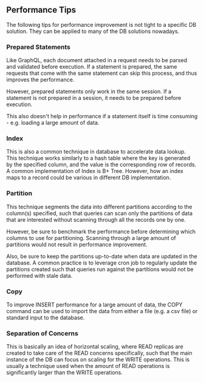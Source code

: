 ## Performance Tips

The following tips for performance improvement is not tight to a specific DB solution. They can be applied to many of the DB solutions nowadays.

### Prepared Statements

Like GraphQL, each document attached in a request needs to be parsed and validated before execution. If a statement is prepared, the same requests that come with the same statement can skip this process, and thus improves the performance.

However, prepared statements only work in the same session. If a statement is not prepared in a session, it needs to be prepared before execution.

This also doesn't help in performance if a statement itself is time consuming - e.g. loading a large amount of data.

### Index

This is also a common technique in database to accelerate data lookup. This technique works similarly to a hash table where the key is generated by the specified column, and the value is the corresponding row of records. A common implementation of Index is B+ Tree. However, how an index maps to a record could be various in different DB implementation.

### Partition

This technique segments the data into different partitions according to the column(s) specified, such that queries can scan only the partitions of data that are interested without scanning through all the records one by one.

However, be sure to benchmark the performance before determining which columns to use for partitioning. Scanning through a large amount of partitions would not result in performance improvement.

Also, be sure to keep the partitions up-to-date when data are updated in the database. A common practice is to leverage cron job to regularly update the partitions created such that queries run against the partitions would not be performed with stale data.

### Copy

To improve INSERT performance for a large amount of data, the COPY command can be used to import the data from either a file (e.g. a csv file) or standard input to the database.

### Separation of Concerns

This is basically an idea of horizontal scaling, where READ replicas are created to take care of the READ concerns specifically, such that the main instance of the DB can focus on scaling for the WRITE operations. This is usually a technique used when the amount of READ operations is significantly larger than the WRITE operations.

